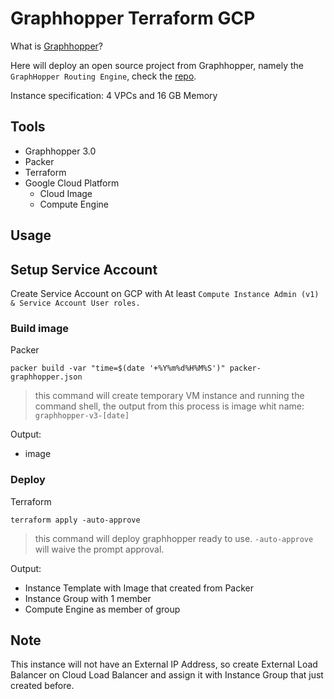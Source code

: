 # Graphhopper Terraform GCP

What is [Graphhopper](https://www.graphhopper.com/)?

Here will deploy an open source project from Graphhopper, namely the `GraphHopper Routing Engine`, check the [repo](https://github.com/graphhopper/graphhopper).

Instance specification: 4 VPCs and 16 GB Memory

## Tools

- Graphhopper 3.0
- Packer
- Terraform
- Google Cloud Platform
  - Cloud Image
  - Compute Engine

## Usage

## Setup Service Account

Create Service Account on GCP with At least `Compute Instance Admin (v1) & Service Account User roles.`

### Build image

Packer

```shell
packer build -var "time=$(date '+%Y%m%d%H%M%S')" packer-graphhopper.json
```

> this command will create temporary VM instance and running the command shell, the output from this process is image whit name: `graphhopper-v3-[date]`

Output:

- image

### Deploy

Terraform

```shell
terraform apply -auto-approve
```

> this command will deploy graphhopper ready to use. `-auto-approve` will waive the prompt approval.

Output:

- Instance Template with Image that created from Packer
- Instance Group with 1 member
- Compute Engine as member of group

## Note

This instance will not have an External IP Address, so create External Load Balancer on Cloud Load Balancer and assign it with Instance Group that just created before.
